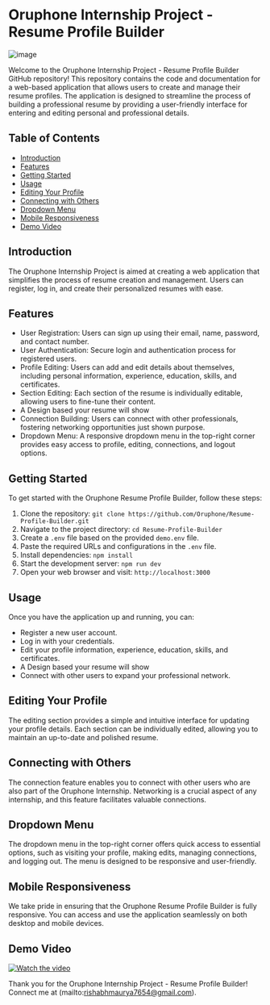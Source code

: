 # Oruphone Internship Project - Resume Profile Builder

![image](https://res.cloudinary.com/ds2fe7xai/image/upload/v1692133031/image_2023-08-16_02-26-12_d02ogv.png)


Welcome to the Oruphone Internship Project - Resume Profile Builder GitHub repository! This repository contains the code and documentation for a web-based application that allows users to create and manage their resume profiles. The application is designed to streamline the process of building a professional resume by providing a user-friendly interface for entering and editing personal and professional details.

## Table of Contents

- [Introduction](#introduction)
- [Features](#features)
- [Getting Started](#getting-started)
- [Usage](#usage)
- [Editing Your Profile](#editing-your-profile)
- [Connecting with Others](#connecting-with-others)
- [Dropdown Menu](#dropdown-menu)
- [Mobile Responsiveness](#mobile-responsiveness)
- [Demo Video](#demo-video)


## Introduction

The Oruphone Internship Project is aimed at creating a web application that simplifies the process of resume creation and management. Users can register, log in, and create their personalized resumes with ease.

## Features

- User Registration: Users can sign up using their email, name, password, and contact number.
- User Authentication: Secure login and authentication process for registered users.
- Profile Editing: Users can add and edit details about themselves, including personal information, experience, education, skills, and certificates.
- Section Editing: Each section of the resume is individually editable, allowing users to fine-tune their content.
-  A Design based your resume will show
- Connection Building: Users can connect with other professionals, fostering networking opportunities just shown purpose.
- Dropdown Menu: A responsive dropdown menu in the top-right corner provides easy access to profile, editing, connections, and logout options.

## Getting Started

To get started with the Oruphone Resume Profile Builder, follow these steps:

1. Clone the repository: `git clone https://github.com/Oruphone/Resume-Profile-Builder.git`
2. Navigate to the project directory: `cd Resume-Profile-Builder`
3. Create a `.env` file based on the provided `demo.env` file.
4. Paste the required URLs and configurations in the `.env` file.
5. Install dependencies: `npm install`
6. Start the development server: `npm run dev`
7. Open your web browser and visit: `http://localhost:3000`

## Usage

Once you have the application up and running, you can:

- Register a new user account.
- Log in with your credentials.
- Edit your profile information, experience, education, skills, and certificates.
- A Design based your resume will show
- Connect with other users to expand your professional network.

## Editing Your Profile

The editing section provides a simple and intuitive interface for updating your profile details. Each section can be individually edited, allowing you to maintain an up-to-date and polished resume.

## Connecting with Others

The connection feature enables you to connect with other users who are also part of the Oruphone Internship. Networking is a crucial aspect of any internship, and this feature facilitates valuable connections.

## Dropdown Menu

The dropdown menu in the top-right corner offers quick access to essential options, such as visiting your profile, making edits, managing connections, and logging out. The menu is designed to be responsive and user-friendly.

## Mobile Responsiveness

We take pride in ensuring that the Oruphone Resume Profile Builder is fully responsive. You can access and use the application seamlessly on both desktop and mobile devices.


## Demo Video

[![Watch the video](https://res.cloudinary.com/ds2fe7xai/image/upload/v1692134037/image_2023-08-16_02-43-37_fedb0z.png
)](https://www.youtube.com/watch?v=wW1C7sRwT3Y)





Thank you for the Oruphone Internship Project - Resume Profile Builder!  Connect me at (mailto:rishabhmaurya7654@gmail.com).


